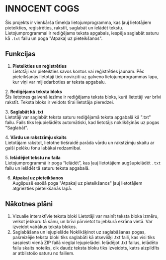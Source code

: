 # INNOCENT COGS

Šis projekts ir vienkārša tīmekļa lietojumprogramma, kas ļauj lietotājiem pieteikties, reģistrēties, rakstīt, saglabāt un ielādēt tekstu. Lietojumprogrammai ir rediģējams teksta apgabals, iespēja saglabāt saturu kā `.txt` failu un poga "Atpakaļ uz pieteikšanos".

## Funkcijas

1. **Pieteikties un reģistrēties**  
   Lietotāji var pieteikties savos kontos vai reģistrēties jaunam. Pēc pieteikšanās lietotāji tiek novirzīti uz galveno lietojumprogrammas lapu, kur viņi var mijiedarboties ar teksta apgabalu.

2. **Rediģējams teksta bloks**  
   Šīs lietotnes galvenā iezīme ir rediģējams teksta bloks, kurā lietotāji var brīvi rakstīt. Teksta bloks ir veidots tīrai lietotāja pieredzei.

3. **Saglabāt kā .txt**  
   Lietotāji var saglabāt teksta saturu rediģējamā teksta apgabalā kā ".txt" failu. Fails tiks lejupielādēts automātiski, kad lietotājs noklikšķinās uz pogas "Saglabāt".

4. **Vārdu un rakstzīmju skaits**  
   Lietotājam rakstot, lietotne tiešraidē parāda vārdu un rakstzīmju skaitu ar gaiši pelēku fonu labākai redzamībai.

5. **Ielādējiet tekstu no faila**  
   Lietojumprogrammā ir poga “Ielādēt”, kas ļauj lietotājiem augšupielādēt `.txt` failu un ielādēt tā saturu teksta apgabalā.

6. **Atpakaļ uz pieteikšanos**  
   Augšpusē esošā poga "Atpakaļ uz pieteikšanos" ļauj lietotājiem atgriezties pieteikšanās lapā.

## Nākotnes plāni

1. Vizualie interaktīvie teksta bloki
   Lietotāji var mainīt teksta bloka izmēru, velkot jebkuru tā sānu, un brīvi pārvietot to jebkurā ekrāna vietā.
   Var izveidot vairākus teksta blokos.
2. Saglabāšana un lejupielāde
   Noklikšķinot uz saglabāšanas pogas, pašreizējie teksta bloki tiks saglabāti kā atsevišķi .txt faili, kas visi tiks saspiesti vienā ZIP failā    vieglai lejupielādei.
   Ielādējot .txt failus, ielādēto failu skaits noteiks, cik daudz teksta bloku tiks izveidots, katrs aizpildīts ar atbilstošo saturu no failiem.
